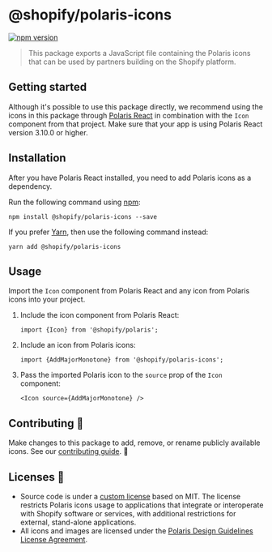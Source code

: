 # @shopify/polaris-icons

[![npm version](https://img.shields.io/npm/v/@shopify/polaris-icons.svg?style=flat)](https://www.npmjs.com/package/@shopify/polaris-icons)

> This package exports a JavaScript file containing the Polaris icons that can be used by partners building on the Shopify platform.

## Getting started

Although it's possible to use this package directly, we recommend using the icons in this package through [Polaris React](https://github.com/Shopify/polaris-react) in combination with the `Icon` component from that project. Make sure that your app is using Polaris React version 3.10.0 or higher.

## Installation

After you have Polaris React installed, you need to add Polaris icons as a dependency.

Run the following command using [npm](https://www.npmjs.com/):

```
npm install @shopify/polaris-icons --save
```

If you prefer [Yarn](https://yarnpkg.com/en/), then use the following command instead:

```
yarn add @shopify/polaris-icons
```

## Usage

Import the `Icon` component from Polaris React and any icon from Polaris icons into your project.

1. Include the icon component from Polaris React:

   ```tsx
   import {Icon} from '@shopify/polaris';
   ```

2. Include an icon from Polaris icons:

   ```tsx
   import {AddMajorMonotone} from '@shopify/polaris-icons';
   ```

3. Pass the imported Polaris icon to the `source` prop of the `Icon` component:

   ```tsx
   <Icon source={AddMajorMonotone} />
   ```

## Contributing 🙌

Make changes to this package to add, remove, or rename publicly available icons. See our [contributing guide](https://github.com/Shopify/polaris-icons/blob/master/CONTRIBUTING.md). 👀

## Licenses 📝

- Source code is under a [custom license](https://github.com/Shopify/polaris-icons/blob/master/LICENSE.md) based on MIT. The license restricts Polaris icons usage to applications that integrate or interoperate with Shopify software or services, with additional restrictions for external, stand-alone applications.
- All icons and images are licensed under the [Polaris Design Guidelines License Agreement](https://polaris.shopify.com/legal/license).
